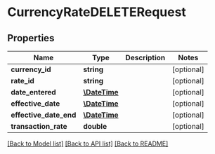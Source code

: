 # CurrencyRateDELETERequest

## Properties
Name | Type | Description | Notes
------------ | ------------- | ------------- | -------------
**currency_id** | **string** |  | [optional] 
**rate_id** | **string** |  | [optional] 
**date_entered** | [**\DateTime**](\DateTime.md) |  | [optional] 
**effective_date** | [**\DateTime**](\DateTime.md) |  | [optional] 
**effective_date_end** | [**\DateTime**](\DateTime.md) |  | [optional] 
**transaction_rate** | **double** |  | [optional] 

[[Back to Model list]](../README.md#documentation-for-models) [[Back to API list]](../README.md#documentation-for-api-endpoints) [[Back to README]](../README.md)


